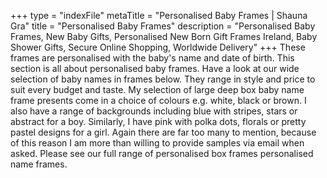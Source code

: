 +++
type = "indexFile"
metaTitle = "Personalised Baby Frames | Shauna Gra"
title = "Personalised Baby Frames"
description = "Personalised Baby Frames, New Baby Gifts, Personalised New Born Gift Frames Ireland, Baby Shower Gifts, Secure Online Shopping, Worldwide Delivery"
+++
These frames are personalised with the baby's name and date of birth. This section is all about personalised baby frames. Have a look at our wide selection of baby names in frames below. They range in style and price to suit every budget and taste. My selection of large deep box baby name frame presents come in a choice of colours e.g. white, black or brown. I also have a range of backgrounds including blue with stripes, stars or abstract for a boy. Similarly, I have pink with polka dots, florals or pretty pastel designs for a girl. Again there are far too many to mention, because of this reason I am more than willing to provide samples via email when asked. Please see our full range of personalised box frames personalised name frames.